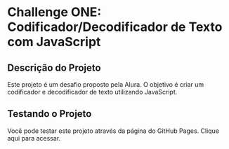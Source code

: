 # Challenge ONE: Codificador/Decodificador de Texto com JavaScript

## Descrição do Projeto

Este projeto é um desafio proposto pela Alura. O objetivo é criar um codificador e decodificador de texto utilizando JavaScript.

## Testando o Projeto

Você pode testar este projeto através da página do GitHub Pages. Clique aqui para acessar.
